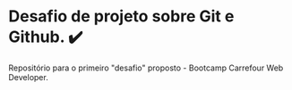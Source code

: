# Desafio de projeto sobre Git e Github. ✔️

Repositório para o primeiro "desafio" proposto - Bootcamp Carrefour Web Developer.
